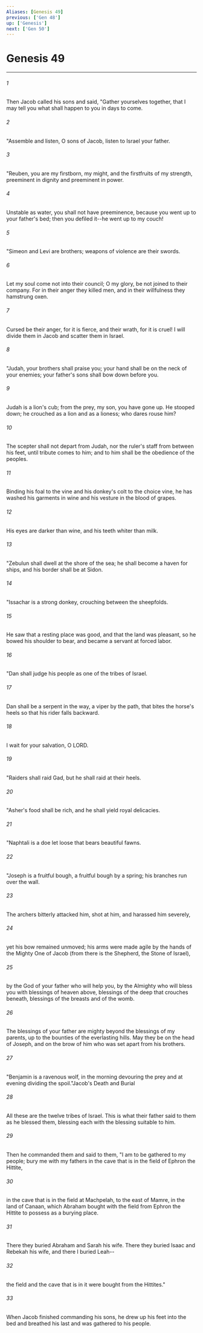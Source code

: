 ```yaml
---
Aliases: [Genesis 49]
previous: ['Gen 48']
up: ['Genesis']
next: ['Gen 50']
---
```

# Genesis 49

***

 

###### 1 
Then Jacob called his sons and said, "Gather yourselves together, that I may tell you what shall happen to you in days to come.
 
 

###### 2 
"Assemble and listen, O sons of Jacob, 
 listen to Israel your father.
 
 

###### 3 
"Reuben, you are my firstborn, 
 my might, and the firstfruits of my strength, 
 preeminent in dignity and preeminent in power. 
 
 

###### 4 
Unstable as water, you shall not have preeminence, 
 because you went up to your father's bed; 
 then you defiled it--he went up to my couch!
 
 

###### 5 
"Simeon and Levi are brothers; 
 weapons of violence are their swords. 
 
 

###### 6 
Let my soul come not into their council; 
 O my glory, be not joined to their company. 
 For in their anger they killed men, 
 and in their willfulness they hamstrung oxen. 
 
 

###### 7 
Cursed be their anger, for it is fierce, 
 and their wrath, for it is cruel! 
 I will divide them in Jacob 
 and scatter them in Israel.
 
 

###### 8 
"Judah, your brothers shall praise you; 
 your hand shall be on the neck of your enemies; 
 your father's sons shall bow down before you. 
 
 

###### 9 
Judah is a lion's cub; 
 from the prey, my son, you have gone up. 
 He stooped down; he crouched as a lion 
 and as a lioness; who dares rouse him? 
 
 

###### 10 
The scepter shall not depart from Judah, 
 nor the ruler's staff from between his feet, 
 until tribute comes to him; 
 and to him shall be the obedience of the peoples. 
 
 

###### 11 
Binding his foal to the vine 
 and his donkey's colt to the choice vine, 
 he has washed his garments in wine 
 and his vesture in the blood of grapes. 
 
 

###### 12 
His eyes are darker than wine, 
 and his teeth whiter than milk.
 
 

###### 13 
"Zebulun shall dwell at the shore of the sea; 
 he shall become a haven for ships, 
 and his border shall be at Sidon.
 
 

###### 14 
"Issachar is a strong donkey, 
 crouching between the sheepfolds. 
 
 

###### 15 
He saw that a resting place was good, 
 and that the land was pleasant, 
 so he bowed his shoulder to bear, 
 and became a servant at forced labor.
 
 

###### 16 
"Dan shall judge his people 
 as one of the tribes of Israel. 
 
 

###### 17 
Dan shall be a serpent in the way, 
 a viper by the path, 
 that bites the horse's heels 
 so that his rider falls backward. 
 
 

###### 18 
I wait for your salvation, O LORD.
 
 

###### 19 
"Raiders shall raid Gad, 
 but he shall raid at their heels.
 
 

###### 20 
"Asher's food shall be rich, 
 and he shall yield royal delicacies.
 
 

###### 21 
"Naphtali is a doe let loose 
 that bears beautiful fawns.
 
 

###### 22 
"Joseph is a fruitful bough, 
 a fruitful bough by a spring; 
 his branches run over the wall. 
 
 

###### 23 
The archers bitterly attacked him, 
 shot at him, and harassed him severely, 
 
 

###### 24 
yet his bow remained unmoved; 
 his arms were made agile 
 by the hands of the Mighty One of Jacob 
 (from there is the Shepherd, the Stone of Israel), 
 
 

###### 25 
by the God of your father who will help you, 
 by the Almighty who will bless you 
 with blessings of heaven above, 
 blessings of the deep that crouches beneath, 
 blessings of the breasts and of the womb. 
 
 

###### 26 
The blessings of your father 
 are mighty beyond the blessings of my parents, 
 up to the bounties of the everlasting hills. 
 May they be on the head of Joseph, 
 and on the brow of him who was set apart from his brothers.
 
 

###### 27 
"Benjamin is a ravenous wolf, 
 in the morning devouring the prey 
 and at evening dividing the spoil."Jacob's Death and Burial
 
 

###### 28 
All these are the twelve tribes of Israel. This is what their father said to them as he blessed them, blessing each with the blessing suitable to him. 
 

###### 29 
Then he commanded them and said to them, "I am to be gathered to my people; bury me with my fathers in the cave that is in the field of Ephron the Hittite, 
 

###### 30 
in the cave that is in the field at Machpelah, to the east of Mamre, in the land of Canaan, which Abraham bought with the field from Ephron the Hittite to possess as a burying place. 
 

###### 31 
There they buried Abraham and Sarah his wife. There they buried Isaac and Rebekah his wife, and there I buried Leah-- 
 

###### 32 
the field and the cave that is in it were bought from the Hittites." 
 

###### 33 
When Jacob finished commanding his sons, he drew up his feet into the bed and breathed his last and was gathered to his people.
 
